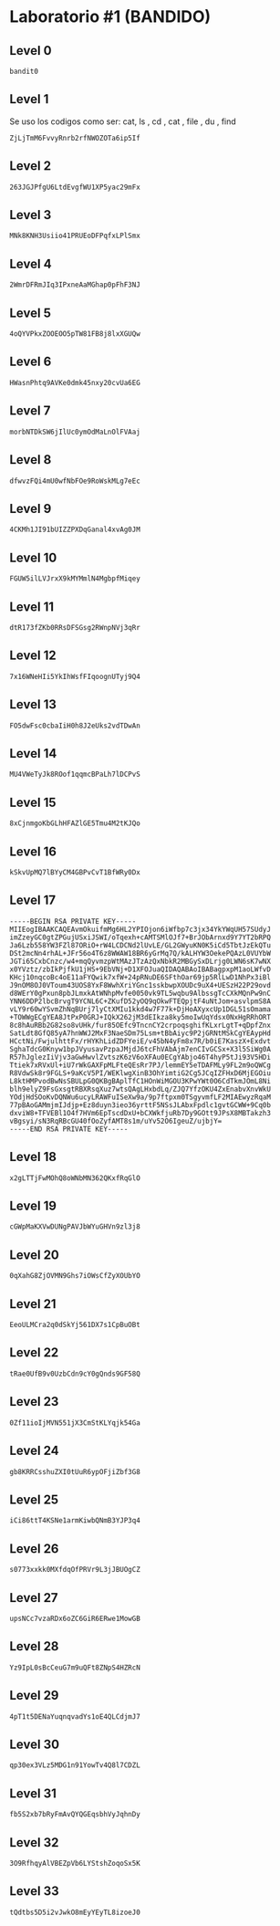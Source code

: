 # Laboratorio #1 (BANDIDO)
## Level 0
```
bandit0
```
## Level 1
Se uso los codigos como ser: cat, ls , cd , cat , file , du , find
```
ZjLjTmM6FvvyRnrb2rfNWOZOTa6ip5If
```
## Level 2
```
263JGJPfgU6LtdEvgfWU1XP5yac29mFx
```
## Level 3
```
MNk8KNH3Usiio41PRUEoDFPqfxLPlSmx
```
## Level 4
```
2WmrDFRmJIq3IPxneAaMGhap0pFhF3NJ
```
## Level 5
```
4oQYVPkxZOOEOO5pTW81FB8j8lxXGUQw
```
## Level 6
```
HWasnPhtq9AVKe0dmk45nxy20cvUa6EG
```
## Level 7
```
morbNTDkSW6jIlUc0ymOdMaLnOlFVAaj
```
## Level 8
```
dfwvzFQi4mU0wfNbFOe9RoWskMLg7eEc
```
## Level 9
```
4CKMh1JI91bUIZZPXDqGanal4xvAg0JM
```
## Level 10
```
FGUW5ilLVJrxX9kMYMmlN4MgbpfMiqey
```
## Level 11
```
dtR173fZKb0RRsDFSGsg2RWnpNVj3qRr
```
## Level 12
```
7x16WNeHIi5YkIhWsfFIqoognUTyj9Q4
```
## Level 13
```
FO5dwFsc0cbaIiH0h8J2eUks2vdTDwAn
```
## Level 14
```
MU4VWeTyJk8ROof1qqmcBPaLh7lDCPvS
```
## Level 15
```
8xCjnmgoKbGLhHFAZlGE5Tmu4M2tKJQo
```
## Level 16
```
kSkvUpMQ7lBYyCM4GBPvCvT1BfWRy0Dx
```
## Level 17
```
-----BEGIN RSA PRIVATE KEY-----
MIIEogIBAAKCAQEAvmOkuifmMg6HL2YPIOjon6iWfbp7c3jx34YkYWqUH57SUdyJ
imZzeyGC0gtZPGujUSxiJSWI/oTqexh+cAMTSMlOJf7+BrJObArnxd9Y7YT2bRPQ
Ja6Lzb558YW3FZl87ORiO+rW4LCDCNd2lUvLE/GL2GWyuKN0K5iCd5TbtJzEkQTu
DSt2mcNn4rhAL+JFr56o4T6z8WWAW18BR6yGrMq7Q/kALHYW3OekePQAzL0VUYbW
JGTi65CxbCnzc/w4+mqQyvmzpWtMAzJTzAzQxNbkR2MBGySxDLrjg0LWN6sK7wNX
x0YVztz/zbIkPjfkU1jHS+9EbVNj+D1XFOJuaQIDAQABAoIBABagpxpM1aoLWfvD
KHcj10nqcoBc4oE11aFYQwik7xfW+24pRNuDE6SFthOar69jp5RlLwD1NhPx3iBl
J9nOM8OJ0VToum43UOS8YxF8WwhXriYGnc1sskbwpXOUDc9uX4+UESzH22P29ovd
d8WErY0gPxun8pbJLmxkAtWNhpMvfe0050vk9TL5wqbu9AlbssgTcCXkMQnPw9nC
YNN6DDP2lbcBrvgT9YCNL6C+ZKufD52yOQ9qOkwFTEQpjtF4uNtJom+asvlpmS8A
vLY9r60wYSvmZhNqBUrj7lyCtXMIu1kkd4w7F77k+DjHoAXyxcUp1DGL51sOmama
+TOWWgECgYEA8JtPxP0GRJ+IQkX262jM3dEIkza8ky5moIwUqYdsx0NxHgRRhORT
8c8hAuRBb2G82so8vUHk/fur85OEfc9TncnCY2crpoqsghifKLxrLgtT+qDpfZnx
SatLdt8GfQ85yA7hnWWJ2MxF3NaeSDm75Lsm+tBbAiyc9P2jGRNtMSkCgYEAypHd
HCctNi/FwjulhttFx/rHYKhLidZDFYeiE/v45bN4yFm8x7R/b0iE7KaszX+Exdvt
SghaTdcG0Knyw1bpJVyusavPzpaJMjdJ6tcFhVAbAjm7enCIvGCSx+X3l5SiWg0A
R57hJglezIiVjv3aGwHwvlZvtszK6zV6oXFAu0ECgYAbjo46T4hyP5tJi93V5HDi
Ttiek7xRVxUl+iU7rWkGAXFpMLFteQEsRr7PJ/lemmEY5eTDAFMLy9FL2m9oQWCg
R8VdwSk8r9FGLS+9aKcV5PI/WEKlwgXinB3OhYimtiG2Cg5JCqIZFHxD6MjEGOiu
L8ktHMPvodBwNsSBULpG0QKBgBAplTfC1HOnWiMGOU3KPwYWt0O6CdTkmJOmL8Ni
blh9elyZ9FsGxsgtRBXRsqXuz7wtsQAgLHxbdLq/ZJQ7YfzOKU4ZxEnabvXnvWkU
YOdjHdSOoKvDQNWu6ucyLRAWFuISeXw9a/9p7ftpxm0TSgyvmfLF2MIAEwyzRqaM
77pBAoGAMmjmIJdjp+Ez8duyn3ieo36yrttF5NSsJLAbxFpdlc1gvtGCWW+9Cq0b
dxviW8+TFVEBl1O4f7HVm6EpTscdDxU+bCXWkfjuRb7Dy9GOtt9JPsX8MBTakzh3
vBgsyi/sN3RqRBcGU40fOoZyfAMT8s1m/uYv52O6IgeuZ/ujbjY=
-----END RSA PRIVATE KEY-----
```
## Level 18
```
x2gLTTjFwMOhQ8oWNbMN362QKxfRqGlO
```
## Level 19
```
cGWpMaKXVwDUNgPAVJbWYuGHVn9zl3j8
```
## Level 20
```
0qXahG8ZjOVMN9Ghs7iOWsCfZyXOUbYO
```
## Level 21
```
EeoULMCra2q0dSkYj561DX7s1CpBuOBt
```
## Level 22
```
tRae0UfB9v0UzbCdn9cY0gQnds9GF58Q
```
## Level 23
```
0Zf11ioIjMVN551jX3CmStKLYqjk54Ga
```
## Level 24
```
gb8KRRCsshuZXI0tUuR6ypOFjiZbf3G8
```
## Level 25
```
iCi86ttT4KSNe1armKiwbQNmB3YJP3q4
```
## Level 26
```
s0773xxkk0MXfdqOfPRVr9L3jJBUOgCZ
```
## Level 27
```
upsNCc7vzaRDx6oZC6GiR6ERwe1MowGB
```
## Level 28
```
Yz9IpL0sBcCeuG7m9uQFt8ZNpS4HZRcN
```
## Level 29
```
4pT1t5DENaYuqnqvadYs1oE4QLCdjmJ7
```
## Level 30
```
qp30ex3VLz5MDG1n91YowTv4Q8l7CDZL
```
## Level 31
```
fb5S2xb7bRyFmAvQYQGEqsbhVyJqhnDy
```
## Level 32
```
3O9RfhqyAlVBEZpVb6LYStshZoqoSx5K
```
## Level 33
```
tQdtbs5D5i2vJwkO8mEyYEyTL8izoeJ0
```
